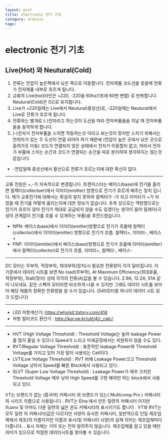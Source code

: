 ```yaml
---
layout: post
title: electronic 전기 기초
category: arduino
tags: 
---
```


# electronic 전기 기초
## Live(Hot) 와 Neutural(Cold)

1. 전류는 전압이 높은쪽에서 낮은 쪽으로 이동합니다. 전자제품 코드선을 꽂을때 전류가 전자제품 내부로 흐르게 됩니다.
2. 교류의 Live(hot)라인은 +220, -220을 60hz(1초에 60번 변함) 로 반복합니다. Neutural(Cold)은 0으로 유지됩니다.
3. Live가 +220일때는 Live에서 Neutural(중성선)로, -220일때는 Neutural에서 Live로 전류가 흐르게 됩니다.
4. 전류와는 별개로 (-)전자라고 하는것이 도선을 따라 전자부품들을 지날 때 전자부품들을 동작하게 합니다.
5. (-)전자가 전자부품을 스치면 작동하는것 이라고 보는것이 맞지만 스치기 위해서는 전위차가 있는 두 도선이 연결 되어야 하기 때문에 (전압이 높은 곳에서 낮은 곳으로 끌려가듯 이동) 코드가 연결되지 않은 상태에서 전자가 이동할리 없고, 따라서 전자가 부품에 스치는 순간과 코드가 연결되는 순간을 따로 분리하여 생각하지는 않는것 같습니다.

* -전압일때 중성선에서 활선으로 전류가 흐르는지에 대한 확신이 없다.

---

교류 전원은 +,-가 지속적으로 변경됩니다. 트랜지스터는 베이스(base)에 전기를 흘리면 컬렉터(collectoer)에서 이미터(emitter) 방향으로 전기가 흐르게 해주는 장치 입니다. 제가 교류전기에 대해서는 확실히 알지 못하여 컬렉터가 -가 되고 이미터가 +가 되었을 때 전기를 어떻게 흘리는지에 대한 정보가 없습니다. 추측 상으로는 역방향으로는 전기가 흐르지 않아 전기가 제대로 공급되지 않을 수도 있겠다는 생각이 들어 릴레이(극성이 관계없이 전기를 흐를 수 있게하는 부품)을 추천드렸습니다.

* NPN: 베이스(base)에서 이미터(emitter)방향으로 전기가 흐를때 컬렉터(collector)에서 이미터(emitter) 방향으로 전기가 흐름. 컬렉터+, 이미터-, 베이스+
* PNP: 이미터(emitter)에서 베이스(base)방향으로 전기가 흐를때
이미터(emitter)에서 컬렉터(collector)로 전기가 흐름. 이미터+, 컬렉터-, 베이스-

---

DC 모터는 무부하, 적정부하, 최대부하(정지)시 필요한 전류량이 각각 달라집니다. 이 기준에서 데이터 시트를 보면
No load(무부하), At Maximum Efficiency(최대효율, 적정부하), Stall(정지) 상태 각각의 전류(A)값을 볼 수 있습니다. 2.9A, 12.2A, 51A 같이 나오네요. 같은 스펙의 모터라면 비슷하게 나올 수 있지만 그래도 데이터 시트를 보아야 해당 제품의 정확한 전류량을 알 수가 있습니다. (540모터중 하나의 데이터 시트 링크 드립니다)

---

* LED 저항계산기: https://whoisit.tistory.com/414
* 저항 컬러코드 환산기 : http://kor.pe.kr/util/4/r_calc/

---

* HVT (High Voltage Threshold) : Threshold Voltage는 높아 leakage Power를 많이 줄일 수 있으나 Speed가 느리고 미세공정에서는 지원하지 않을 수도 있다.
* RVT(Regular Voltage Threshold) : 표준적인 leakage Power와 Threshold Voltage를 가지고 있어 가장 많이 사용되는 Cell이다.
* LVT(Low Voltage Threshold) : RVT 비해 Leakage Power크고 Threshold Voltage 낮아서 Speed를 빠른 Block에서 사용되고 있다.
* SLVT (Super Low Voltage Threshold) : Leakage Power가 매우 크지만 Threshold Voltage 매우 낮아 High Speed를 구현 해야만 하는 block에서 사용되고 있다.

VT는 브랜드가 없는 (중국어) 커패시터 와 브랜드가 있는( Multicomp Pro ) 커패시터 의 시리즈 이름으로 사용됩니다 .
RVT는 Elna 에서 만든 일련의 커패시터 이지만 Xuanx 및 아마도 다른 일련의 넓은 온도 커패시터의 표시이기도 합니다 .
VT와 RVT는 모두 일련 의 커패시터(값은 다르지만 사양이 유사한 커패시터, 일반적으로 단일 제조업체에서 제조)의 이름이지만 이름과 표시(및 커패시터 사양)의 실제 의미는 제조업체마다 다릅니다. .
표시 자체는 거의 또는 전혀 알려주지 않습니다. 제조업체를 알고 있을 때만 의미가 있으므로 적절한 데이터시트를 찾아볼 수 있습니다.